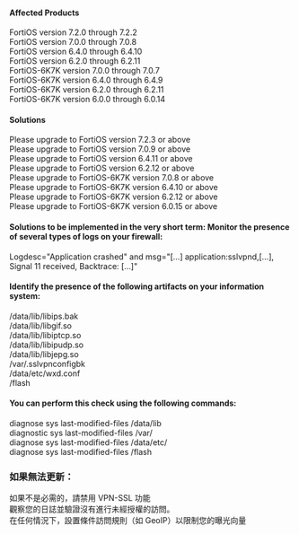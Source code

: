 #### Affected Products
FortiOS version 7.2.0 through 7.2.2 <br>
FortiOS version 7.0.0 through 7.0.8 <br>
FortiOS version 6.4.0 through 6.4.10 <br>
FortiOS version 6.2.0 through 6.2.11 <br>
FortiOS-6K7K version 7.0.0 through 7.0.7 <br>
FortiOS-6K7K version 6.4.0 through 6.4.9 <br>
FortiOS-6K7K version 6.2.0 through 6.2.11 <br>
FortiOS-6K7K version 6.0.0 through 6.0.14 <br>

#### Solutions
Please upgrade to FortiOS version 7.2.3 or above <br>
Please upgrade to FortiOS version 7.0.9 or above <br>
Please upgrade to FortiOS version 6.4.11 or above <br>
Please upgrade to FortiOS version 6.2.12 or above <br>
Please upgrade to FortiOS-6K7K version 7.0.8 or above <br>
Please upgrade to FortiOS-6K7K version 6.4.10 or above <br>
Please upgrade to FortiOS-6K7K version 6.2.12 or above <br>
Please upgrade to FortiOS-6K7K version 6.0.15 or above <br>


#### Solutions to be implemented in the very short term: Monitor the presence of several types of logs on your firewall:
Logdesc="Application crashed" and msg="[…] application:sslvpnd,[…], Signal 11 received, Backtrace: […]"

#### Identify the presence of the following artifacts on your information system:
/data/lib/libips.bak <br>
/data/lib/libgif.so <br>
/data/lib/libiptcp.so <br>
/data/lib/libipudp.so <br>
/data/lib/libjepg.so <br>
/var/.sslvpnconfigbk <br>
/data/etc/wxd.conf <br>
/flash <br>

#### You can perform this check using the following commands:
diagnose sys last-modified-files /data/lib <br>
diagnostic sys last-modified-files /var/  <br>
diagnose sys last-modified-files /data/etc/  <br>
diagnose sys last-modified-files /flash <br>

### 如果無法更新：
如果不是必需的，請禁用 VPN-SSL 功能 <br>
觀察您的日誌並驗證沒有進行未經授權的訪問。 <br>
在任何情況下，設置條件訪問規則（如 GeoIP）以限制您的曝光向量 <br>
